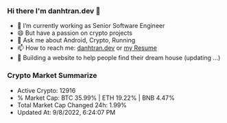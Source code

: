 ### Hi there I'm danhtran.dev 👋

- 🔭 I’m currently working as Senior Software Engineer
- 😄 But have a passion on crypto projects
- 💬 Ask me about Android, Crypto, Running 
- 📫 How to reach me: <a href="https://danhtran.dev" target="_blank">danhtran.dev</a> or <a href="Developer-Resume.pdf" target="_blank">my Resume</a>
- 🌱 Building a website to help people find their dream house (updating ...)

### Crypto Market Summarize
- Active Crypto: 12916
- % Market Cap: BTC 35.99% | ETH 19.22% | BNB 4.47%
- Total Market Cap Changed 24h: 1.99%
- Updated At: 9/8/2022, 6:24:07 PM
